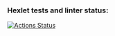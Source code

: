 ### Hexlet tests and linter status:
[![Actions Status](https://github.com/asalex04/frontend-project-lvl4/workflows/hexlet-check/badge.svg)](https://github.com/asalex04/frontend-project-lvl4/actions)